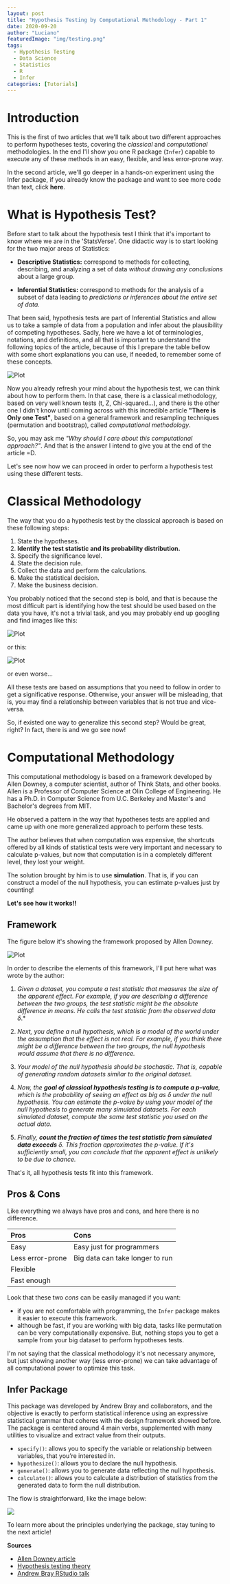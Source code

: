 ```yaml
---
layout: post
title: "Hypothesis Testing by Computational Methodology - Part 1"
date: 2020-09-20
author: "Luciano"
featuredImage: "img/testing.png"
tags:
  - Hypothesis Testing
  - Data Science
  - Statistics
  - R
  - Infer
categories: [Tutorials]
---
```


# Introduction

This is the first of two articles that we'll talk about two different approaches to perform hypotheses tests, covering the _classical_ and _computational_ methodologies. In the end I'll show you one R package (`Infer`) capable to execute any of these methods in an easy, flexible, and less error-prone way.

In the second article, we'll go deeper in a hands-on experiment using the Infer package, if you already know the package and want to see more code than text, click **here**.

# What is Hypothesis Test?

Before start to talk about the hypothesis test I think that it's important to know where we are in the 'StatsVerse'. One didactic way is to start looking for the two major areas of Statistics:

- **Descriptive Statistics:** correspond to methods for collecting, describing, and analyzing a set of data _without drawing any conclusions_ about a large group.

- **Inferential Statistics:** correspond to methods for the analysis of a subset of data leading to _predictions or inferences about the entire set of data._

That been said, hypothesis tests are part of Inferential Statistics and allow us to take a sample of data from a population and infer about the plausibility of competing hypotheses. Sadly, here we have a lot of terminologies, notations, and definitions, and all that is important to understand the following topics of the article, because of this I prepare the table bellow with some short explanations you can use, if needed, to remember some of these concepts.

![Plot](/img/hp_04.jpeg)

Now you already refresh your mind about the hypothesis test, we can think about how to perform them. In that case, there is a classical methodology, based on very well known tests (t, Z, Chi-squared...), and there is the other one I didn't know until coming across with this incredible article **"There is Only one Test"**, based on a general framework and resampling techniques (permutation and bootstrap), called _computational methodology_.

So, you may ask me _"Why should I care about this computational approach?"_. And that is the answer I intend to give you at the end of the article =D.

Let's see now how we can proceed in order to perform a hypothesis test using these different tests.

# Classical Methodology

The way that you do a hypothesis test by the classical approach is based on these following steps:

1. State the hypotheses.
1. **Identify the test statistic and its probability distribution.**
1. Specify the significance level.
1. State the decision rule.
1. Collect the data and perform the calculations.
1. Make the statistical decision.
1. Make the business decision.

You probably noticed that the second step is bold, and that is because the most difficult part is identifying how the test should be used based on the data you have, it's not a trivial task, and you may probably end up googling and find images like this:

![Plot](/img/hp_1.jpg)

or this:

![Plot](/img/hp_2.jpg)

or even worse...

All these tests are based on assumptions that you need to follow in order to get a significative response. Otherwise, your answer will be misleading, that is, you may find a relationship between variables that is not true and vice-versa.

So, if existed one way to generalize this second step? Would be great, right? In fact, there is and we go see now!

# Computational Methodology

This computational methodology is based on a framework developed by Allen Downey, a computer scientist, author of Think Stats, and other books. Allen is a Professor of Computer Science at Olin College of Engineering. He has a Ph.D. in Computer Science from U.C. Berkeley and Master's and Bachelor's degrees from MIT.

He observed a pattern in the way that hypotheses tests are applied and came up with one more generalized approach to perform these tests.

The author believes that when computation was expensive, the shortcuts offered by all kinds of statistical tests were very important and necessary to calculate p-values, but now that computation is in a completely different level, they lost your weight.

The solution brought by him is to use **simulation**. That is, if you can construct a model of the null hypothesis, you can estimate p-values just by counting!

**Let's see how it works!!**

## Framework

The figure below it's showing the framework proposed by Allen Downey.

![Plot](/img/hp_3.png)

In order to describe the elements of this framework, I'll put here what was wrote by the author:

1. _Given a dataset, you compute a test statistic that measures the size of the apparent effect. For example, if you are describing a difference between the two groups, the test statistic might be the absolute difference in means. He calls the test statistic from the observed data δ_.\*

1. _Next, you define a null hypothesis, which is a model of the world under the assumption that the effect is not real. For example, if you think there might be a difference between the two groups, the null hypothesis would assume that there is no difference._

1. _Your model of the null hypothesis should be stochastic. That is, capable of generating random datasets similar to the original dataset._

1. _Now, the **goal of classical hypothesis testing is to compute a p-value**, which is the probability of seeing an effect as big as δ under the null hypothesis. You can estimate the p-value by using your model of the null hypothesis to generate many simulated datasets. For each simulated dataset, compute the same test statistic you used on the actual data._

1. _Finally, **count the fraction of times the test statistic from simulated data exceeds** δ. This fraction approximates the p-value. If it's sufficiently small, you can conclude that the apparent effect is unlikely to be due to chance._

That's it, all hypothesis tests fit into this framework.

## Pros & Cons

Like everything we always have pros and cons, and here there is no difference.

| Pros             | Cons                            |
| :--------------- | :------------------------------ |
| Easy             | Easy just for programmers       |
| Less error-prone | Big data can take longer to run |
| Flexible         |                                 |
| Fast enough      |                                 |

Look that these two _cons_ can be easily managed if you want:

- if you are not comfortable with programming, the `Infer` package makes it easier to execute this framework.
- although be fast, if you are working with big data, tasks like permutation can be very computationally expensive. But, nothing stops you to get a sample from your big dataset to perform hypotheses tests.

I'm not saying that the classical methodology it's not necessary anymore, but just showing another way (less error-prone) we can take advantage of all computational power to optimize this task.

## Infer Package

This package was developed by Andrew Bray and collaborators, and the objective is exactly to perform statistical inference using an expressive statistical grammar that coheres with the design framework showed before. The package is centered around 4 main verbs, supplemented with many utilities to visualize and extract value from their outputs.

- `specify()`: allows you to specify the variable or relationship between variables, that you’re interested in.
- `hypothesize()`: allows you to declare the null hypothesis.
- `generate()`: allows you to generate data reflecting the null hypothesis.
- `calculate()`: allows you to calculate a distribution of statistics from the generated data to form the null distribution.

The flow is straightforward, like the image below:

![](/img/hp_5.png)

To learn more about the principles underlying the package, stay tuning to the next article!

**Sources**

- [Allen Downey article](http://allendowney.blogspot.com/2016/06/there-is-still-only-one-test.html)
- [Hypothesis testing theory](https://moderndive.com/9-hypothesis-testing.html#understanding-ht)
- [Andrew Bray RStudio talk](https://rstudio.com/resources/rstudioconf-2018/infer-a-package-for-tidy-statistical-inference/)

